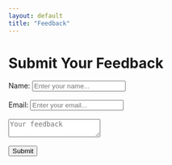 ```yaml
---
layout: default
title: "Feedback"
---
```


# Submit Your Feedback
  <form id="survey-form">
    Name: <input type="text" name="name" placeholder="Enter your name..."><br><br>
    Email: <input type="email" name="email" placeholder="Enter your email..."><br><br>
    <textarea id="inputBox" name="feedback" placeholder="Your feedback" required></textarea><br><br>
    <button type="submit">Submit</button>
  </form>

  <p id="response-msg"></p>

  <script>
    const form = document.getElementById('survey-form');
    const responseMsg = document.getElementById('response-msg');

    form.addEventListener('submit', function (e) {
      e.preventDefault();

      const formData = {
        name: form.name.value,
        email: form.email.value,
        feedback: form.feedback.value
      };

      fetch("https://script.google.com/macros/s/AKfycbwoyJ84s40GPgfnNU4fjPryLnLuRZQUHKBwt5C0sZDRY5N01_jeH5bcXLkWnyZCrkSoDg/exec", {
        method: "POST",
        mode: "no-cors",
        headers: { "Content-Type": "application/json" },
        body: JSON.stringify(formData)
      })
      .then(res => res.text())
      .then(msg => {
        responseMsg.textContent = "✅ Submitted successfully!";
        form.reset();
      })
      .catch(err => {
        responseMsg.textContent = "❌ Submission failed: " + err.message;
      });
    });
  </script>